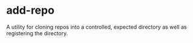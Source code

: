 # add-repo

A utility for cloning repos into a controlled,
expected directory as well as registering the
directory.
